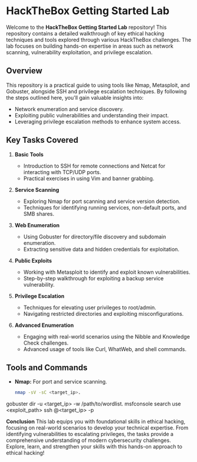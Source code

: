# HackTheBox Getting Started Lab

Welcome to the **HackTheBox Getting Started Lab** repository! This repository contains a detailed walkthrough of key ethical hacking techniques and tools explored through various HackTheBox challenges. The lab focuses on building hands-on expertise in areas such as network scanning, vulnerability exploitation, and privilege escalation.

## **Overview**
This repository is a practical guide to using tools like Nmap, Metasploit, and Gobuster, alongside SSH and privilege escalation techniques. By following the steps outlined here, you'll gain valuable insights into:
- Network enumeration and service discovery.
- Exploiting public vulnerabilities and understanding their impact.
- Leveraging privilege escalation methods to enhance system access.

## **Key Tasks Covered**
1. **Basic Tools**  
   - Introduction to SSH for remote connections and Netcat for interacting with TCP/UDP ports.  
   - Practical exercises in using Vim and banner grabbing.  

2. **Service Scanning**  
   - Exploring Nmap for port scanning and service version detection.  
   - Techniques for identifying running services, non-default ports, and SMB shares.  

3. **Web Enumeration**  
   - Using Gobuster for directory/file discovery and subdomain enumeration.  
   - Extracting sensitive data and hidden credentials for exploitation.  

4. **Public Exploits**  
   - Working with Metasploit to identify and exploit known vulnerabilities.  
   - Step-by-step walkthrough for exploiting a backup service vulnerability.  

5. **Privilege Escalation**  
   - Techniques for elevating user privileges to root/admin.  
   - Navigating restricted directories and exploiting misconfigurations.  

6. **Advanced Enumeration**  
   - Engaging with real-world scenarios using the Nibble and Knowledge Check challenges.  
   - Advanced usage of tools like Curl, WhatWeb, and shell commands.  

## **Tools and Commands**
- **Nmap:** For port and service scanning.  
  ```bash
  nmap -sV -sC <target_ip>.
gobuster dir -u <target_ip> -w /path/to/wordlist.
msfconsole
search <exploit>
use <exploit_path>
ssh <user>@<target_ip> -p <port>

**Conclusion**
This lab equips you with foundational skills in ethical hacking, focusing on real-world scenarios to develop your technical expertise. From identifying vulnerabilities to escalating privileges, the tasks provide a comprehensive understanding of modern cybersecurity challenges. Explore, learn, and strengthen your skills with this hands-on approach to ethical hacking!

